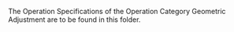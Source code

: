 The Operation Specifications of the Operation Category Geometric Adjustment are to be found in this folder.
